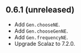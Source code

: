 ## 0.6.1 (unreleased)

* Add `Gen.chooseNE`.
* Add `Gen.chooseGenNE`.
* Add `Gen.frequencyNE`.
* Upgrade Scalaz to 7.2.0.